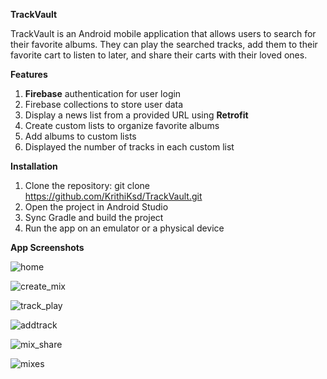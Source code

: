 **TrackVault**

TrackVault is an Android mobile application that allows users to search for their favorite albums. They can play the searched tracks, add them to their favorite cart to listen to later, and share their carts with their loved ones.

**Features**

1) **Firebase** authentication for user login
2) Firebase collections to store user data
3) Display a news list from a provided URL using **Retrofit**
4) Create custom lists to organize favorite albums 
5) Add albums to custom lists
6) Displayed the number of tracks in each custom list

**Installation**
1) Clone the repository: git clone https://github.com/KrithiKsd/TrackVault.git
2) Open the project in Android Studio
3) Sync Gradle and build the project
4) Run the app on an emulator or a physical device

**App Screenshots**

![home](https://github.com/KrithiKsd/TrackVault/assets/105166745/b825b57a-ed26-4c1b-b37c-79864f3a0713)

![create_mix](https://github.com/KrithiKsd/TrackVault/assets/105166745/aca0da36-0d5c-408a-9f33-c6bbfac42783)

![track_play](https://github.com/KrithiKsd/TrackVault/assets/105166745/43970933-5ad7-4b11-9604-28a3a04df487)

![addtrack](https://github.com/KrithiKsd/TrackVault/assets/105166745/0d50632b-af81-4d8d-8c91-8f12e278d8f0)

![mix_share](https://github.com/KrithiKsd/TrackVault/assets/105166745/7a7209e3-5a22-4784-b9b1-374002f5d090)

![mixes](https://github.com/KrithiKsd/TrackVault/assets/105166745/9053f8c6-8e74-403e-88b8-a422f4052154)
